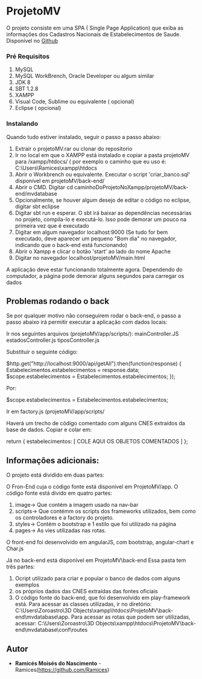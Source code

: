 # ProjetoMV

O projeto consiste em uma SPA ( Single Page Application) que exiba as informações dos Cadastros Nacionais de Estabelecimentos de Saude.
Disponível no [Github](https://github.com/Ramices/ProjetoMV)


### Pré Requisitos

1. MySQL
2. MySQL WorkBrench, Oracle Developer ou algum similar
3. JDK 8
4. SBT 1.2.8
5. XAMPP
6. Visual Code, Sublime ou equivalente ( opcional)
7. Eclipse ( opcional)



### Instalando

Quando tudo estiver instalado, seguir o passo a passo abaixo:

1. Extrair o projetoMV.rar ou clonar do repositorio
2. Ir no local em que o XAMPP está instalado e copiar a pasta projetoMV para /xampp/htdocs/ ( por  exemplo o caminho que eu uso é: C:\Users\Ramices\xampp\htdocs
3. Abrir o Workbrench ou equivalente. Executar o script 'criar_banco.sql' disponível em projetoMV/back-end/
4. Abrir o CMD. Digitar cd caminhoDoProjetoNoXampp/projetoMV/back-end/mvdatabase
5. Opcionalmente, se houver algum desejo de editar o código no eclipse, digitar sbt eclipse
6. Digitar sbt run e esperar. O sbt irá baixar as dependências necessárias no projeto, compila-lo e executá-lo. Isso pode demorar um pouco na primeira vez que é executado
7. Digitar em algum navegador localhost:9000 (Se tudo for bem executado, deve aparecer um pequeno "Bom dia" no navegador, indicando que o back-end está funcionando)
8. Abrir o Xampp e clicar o botão 'start' ao lado do nome Apache
9. Digitar no navegador localhost/projetoMV/main.html


A aplicação deve estar funcionando totalmente agora. Dependendo do computador, a página pode demorar alguns segundos para carregar os dados

## Problemas rodando o back

Se por qualquer motivo não conseguirem rodar o back-end, o passo a  passo abaixo irá permitir executar a aplicação com dados locais:

Ir nos seguintes arquivos (projetoMV/app/scripts/):
mainController.JS
estadosController.js
tiposController.js

Substituir o seguinte código:

$http.get("http://localhost:9000/api/getAll").then(function(response)
	 	{
	 		Estabelecimentos.estabelecimentos = response.data;
	 		$scope.estabelecimentos = Estabelecimentos.estabelecimentos;
	 	});

Por:

$scope.estabelecimentos = Estabelecimentos.estabelecimentos;


Ir em factory.js (projetoMV/app/scripts/

Haverá um trecho de código comentado com alguns CNES extraídos da base de dados. Copiar e colar em:

return { estabelecimentos: [  COLE AQUI OS OBJETOS COMENTADOS  ]  };

## Informações adicionais:

O projeto está dividido em duas partes:

O Fron-End cuja o código fonte está disponível em ProjetoMV/app.
O código fonte está divido em quatro partes:
1. image-> Que contém a imagem usado na nav-bar
2. scripts-> Que contémm os scripts dos frameworks utilizados, bem como os controladores e a factory do projeto.
3. styles-> Contém o bootstrap e 1 estilo que foi utilizado na página
4. pages-> As vies utilizadas nas rotas.

O front-end foi desenvolvido em angularJS, com bootstrap, angular-chart e Char.js

Já no back-end está disponível em ProjetoMV\back-end
Essa pasta tem três partes:
1. Ocript utilizado para criar e popular o banco de dados com alguns exemplos
2. os próprios dados das CNES extraídas das fontes oficiais
3. O código fonte do back-end, que foi desenvolvido em play-framework está. Para acessar as classes utilizadas, ir no diretório: C:\Users\Zoroastro\3D Objects\xampp\htdocs\ProjetoMV\back-end\mvdatabase\app. Para acessar as rotas que podem ser utilizadas, acessar: C:\Users\Zoroastro\3D Objects\xampp\htdocs\ProjetoMV\back-end\mvdatabase\conf\routes

## Autor

* **Ramicés Moisés do Nascimento** - Ramices(https://github.com/Ramices)

